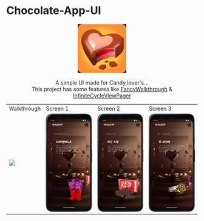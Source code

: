 # Chocolate-App-UI

<p align="center">
  <img src="s\logo.jpg" width="128"/>
</p>

<p align="center">
A simple UI made for Candy lover's... </br>
This project has some features like <a href="https://github.com/Micoder-dev/FancyWalkthrough-Android.git">FancyWalkthrough</a> & <a href="https://github.com/Micoder-dev/InfiniteSwipe-ViewPager-UI.git">InfiniteCycleViewPager</a>

<table align="center">
  <tr>
    <td>Walkthrough</td>
    <td>Screen 1</td>
    <td>Screen 2</td>
    <td>Screen 3</td>
  </tr>
  <tr>
    <td><img src="s\c1.png" width="128"/></td>
    <td><img src="s\c2.png" width="128"/></td>
    <td><img src="s\c3.png" width="128"/></td>
    <td><img src="s\c4.png" width="128"/></td>
  </tr>
 </table>
 </p>
